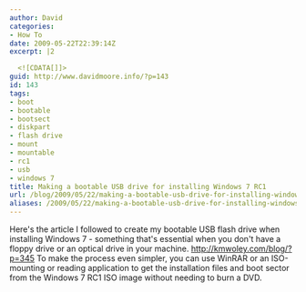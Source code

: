 ```yaml
---
author: David
categories:
- How To
date: 2009-05-22T22:39:14Z
excerpt: |2

  <![CDATA[]]>
guid: http://www.davidmoore.info/?p=143
id: 143
tags:
- boot
- bootable
- bootsect
- diskpart
- flash drive
- mount
- mountable
- rc1
- usb
- windows 7
title: Making a bootable USB drive for installing Windows 7 RC1
url: /blog/2009/05/22/making-a-bootable-usb-drive-for-installing-windows-7-rc1/
aliases: /2009/05/22/making-a-bootable-usb-drive-for-installing-windows-7-rc1/
---
```


Here's the article I followed to create my bootable USB flash drive when installing Windows 7 - something that's essential when you don't have a floppy drive or an optical drive in your machine. <a title="Creating Bootable Vista / Windows 7 USB Flash Drive" href="http://kmwoley.com/blog/?p=345" target="_blank">http://kmwoley.com/blog/?p=345</a> To make the process even simpler, you can use WinRAR or an ISO-mounting or reading application to get the installation files and boot sector from the Windows 7 RC1 ISO image without needing to burn a DVD.